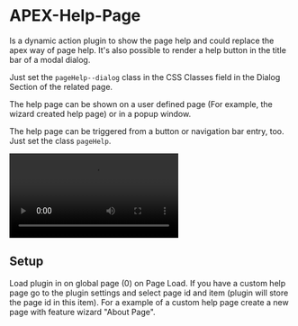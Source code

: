 # APEX-Help-Page
Is a dynamic action plugin to show the page help and could replace the apex way of page help. It's also possible to render a help button in the title bar of a modal dialog. 

Just set the `pageHelp--dialog` class in the CSS Classes field in the Dialog Section of the related page. 

The help page can be shown on a user defined page (For example, the wizard created help page) or in a popup window.

The help page can be triggered from a button or navigation bar entry, too. Just set the class `pageHelp`. 

![Screenshot](https://github.com/madmexx2002/APEX-Help-Page/blob/5620bb9ad693c1be65d5a944cdd2aa13ed214b2f/demo.mp4)


## Setup

Load plugin in on global page (0) on Page Load. If you have a custom help page go to the plugin settings and select page id and item (plugin will store the page id in this item). For a example of a custom help page create a new page with feature wizard "About Page".  
